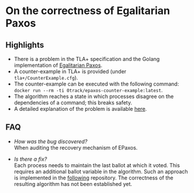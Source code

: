 # On the correctness of Egalitarian Paxos

## Highlights

- There is a problem in the TLA+ specification and the Golang implementation of [Egalitarian Paxos](https://github.com/efficient/epaxos).
- A counter-example in TLA+ is provided (under `tla+/CounterExample.cfg`).
- The counter-example can be executed with the following command: `docker run --rm -ti 0track/epaxos-counter-example:latest`.
- The algorithm reaches a state in which processes disagree on the dependencies of a command; this breaks safety.
- A detailed explanation of the problem is available [here](
http://arxiv.org/abs/1906.10917).

## FAQ

- _How was the bug discovered?_  
When auditing the recovery mechanism of EPaxos.

- _Is there a fix?_  
Each process needs to maintain the last ballot at which it voted.
This requires an additional ballot variable in the algorithm.
Such an approach is implemented in the [following](https://github.com/otrack/epaxos) repository.
The correctness of the resulting algorithm has not been established yet.
